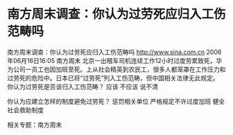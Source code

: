 # 南方周末调查：你认为过劳死应归入工伤范畴吗

南方周末调查：你认为过劳死应归入工伤范畴吗
http://www.sina.com.cn 2006年06月16日16:05 南方周末
北京一出租车司机连续工作12小时过度劳累致死，华为公司一员工也因加班至死。上从社会精英到农民工，很多人都笼罩在工作压力和过劳死的危险中。日本已将“过劳死”列入工伤范畴，但中国相关法律无此规定。
你认为过劳死是否该归入工伤范畴？
应该
不应该
说不清

你认为应建立怎样的制度避免过劳死？
惩罚相关单位
严格规定不许过度加班
健全社会救助制度

相关专题：南方周末 

